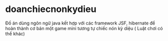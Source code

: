 # doanchiecnonkydieu
Đồ án dùng ngôn ngữ java kết hợp với các framework JSF, hibernate để hoàn thành cơ bản một game mini tương tự chiếc nón kỳ diệu ( Luật chơi có thể khác)

